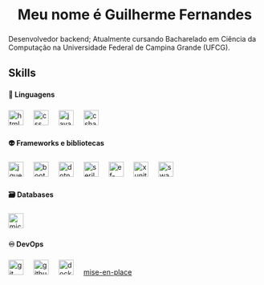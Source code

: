 <h1 align="center">Meu nome é Guilherme Fernandes</h1>

###

<p align="left">Desenvolvedor backend; Atualmente cursando Bacharelado em Ciência da Computação na Universidade Federal de Campina Grande (UFCG).</p>

###

<h2 align="left">Skills</h2>

###

<h4 align="left">🌱 Linguagens</h4>

###

<div align="left">
  <img src="https://skillicons.dev/icons?i=html" height="30" alt="html5 logo"  />
  <img width="12" />
  <img src="https://skillicons.dev/icons?i=css" height="30" alt="css logo"  />
  <img width="12" />
  <img src="https://skillicons.dev/icons?i=js" height="30" alt="javascript logo"  />
  <img width="12" />
  <img src="https://skillicons.dev/icons?i=cs" height="30" alt="csharp logo"  />
</div>

###

<h4 align="left">👽️ Frameworks e bibliotecas</h4>

###

<div align="left">
  <img src="https://cdn.jsdelivr.net/gh/devicons/devicon@latest/icons/jquery/jquery-original.svg" height="30" alt="jquery logo" />
  <img width="12" />
  <img src="https://cdn.jsdelivr.net/gh/devicons/devicon@latest/icons/bootstrap/bootstrap-original.svg" height="30" alt="bootstrap logo" />
  <img width="12" />
  <img src="https://github.com/dotnet/brand/blob/main/logo/dotnet-logo.png?raw=true" height="30" alt="dotnet-core logo" />
  <img width="12" />
  <img src="https://github.com/serilog/serilog/blob/dev/assets/icon.png?raw=true" height="30" alt="serilog logo" />
  <img width="12" />
  <img src="https://cdn.jsdelivr.net/gh/devicons/devicon@latest/icons/entityframeworkcore/entityframeworkcore-original.svg" height="30" alt="ef-core logo" />
  <img width="12" />
  <img src="https://github.com/xunit/media/blob/main/logo-128-transparent.png?raw=true" height="30" alt="xunit logo"/>
  <img width="12" />
  <img src="https://cdn.jsdelivr.net/gh/devicons/devicon@latest/icons/swagger/swagger-original.svg" height="30" alt="swagger logo" />
</div>

###

<h4 align="left">🗃️ Databases</h4>

###

<div align="left">
  <img src="https://img.shields.io/badge/Microsoft SQL Server-CC2927?logo=microsoftsqlserver&logoColor=white&style=for-the-badge" height="30" alt="microsoftsqlserver logo"  />
</div>

###

<h4 align="left">♾️ DevOps</h4>

###

<div align="left">
  <img src="https://skillicons.dev/icons?i=git" height="30" alt="git logo"  />
  <img width="12" />
  <img src="https://skillicons.dev/icons?i=github" height="30" alt="github logo"  />
  <img width="12" />
  <img src="https://skillicons.dev/icons?i=docker" height="30" alt="docker logo"  />
  <img width="12" />
  <a href="https://github.com/jdx/mise">mise-en-place</a>
</div>

###
